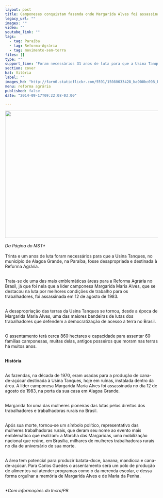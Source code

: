 ```yaml
---
layout: post
title: Camponeses conquistam fazenda onde Margarida Alves foi assassinada
legacy_url: ""
images: ""
video: ""
youtube_link: ""
tags:
  - tag: Paraíba
  - tag: Reforma-Agrária
  - tag: movimento-sem-terra
files: []
type: ""
support_line: "Foram necessários 31 anos de luta para que a Usina Tanques, no município de Alagoa Grande (PB), fosse desapropriada e destinada à Reforma Agrária."
section: cover
hat: Vitória
label: ""
images_hd: "http://farm6.staticflickr.com/5591/15080633428_ba900bc098_b.jpg"
menu: reforma agrária
published: false
date: "2014-09-17T09:22:08-03:00"

---
```

<p><img alt="" height="419" src="http://farm6.staticflickr.com/5591/15080633428_ba900bc098_b.jpg" width="660" /><br />
&nbsp;<br />
<em>Da P&aacute;gina do MST*</em><br />
<br />
Trinta e um anos de luta foram necess&aacute;rios para que a Usina Tanques, no munic&iacute;pio de Alagoa Grande, na Para&iacute;ba, fosse desapropriada e destinada &agrave; Reforma Agr&aacute;ria.</p>

<p><br />
Trata-se de uma das mais emblem&aacute;ticas &aacute;reas para a Reforma Agr&aacute;ria no Brasil, j&aacute; que foi nela que a l&iacute;der camponesa Margarida Maria Alves, que se destacou na luta por melhores condi&ccedil;&otilde;es de trabalho para os trabalhadores, foi assassinada em 12 de agosto de 1983.</p>

<p><br />
A desapropria&ccedil;&atilde;o das terras da Usina Tanques se tornou, desde a &eacute;poca de Margarida Maria Alves, uma das maiores bandeiras de lutas dos trabalhadores que defendem a democratiza&ccedil;&atilde;o de acesso &agrave; terra no Brasil.</p>

<p><br />
O assentamento ter&aacute; cerca 860 hectares e capacidade para assentar 60 fam&iacute;lias camponesas, muitas delas, antigos posseiros que moram nas terras h&aacute; muitos anos.</p>

<p><br />
<strong>Hist&oacute;ria</strong></p>

<p><br />
As fazendas, na d&eacute;cada de 1970, eram usadas para a produ&ccedil;&atilde;o de cana-de-a&ccedil;&uacute;car destinada &agrave; Usina Tanques, hoje em ru&iacute;nas, instalada dentro da &aacute;rea. A l&iacute;der camponesa Margarida Maria Alves foi assassinada no dia 12 de agosto de 1983, na porta da sua casa em Alagoa Grande.</p>

<p><br />
Margarida foi uma das mulheres pioneiras das lutas pelos direitos dos trabalhadores e trabalhadoras rurais no Brasil.&nbsp;</p>

<p><br />
Ap&oacute;s sua morte, tornou-se um s&iacute;mbolo pol&iacute;tico, representativo das mulheres trabalhadoras rurais, que deram seu nome ao evento mais emblem&aacute;tico que realizam: a Marcha das Margaridas, uma mobiliza&ccedil;&atilde;o nacional que re&uacute;ne, em Bras&iacute;lia, milhares de mulheres trabalhadoras rurais no dia de anivers&aacute;rio de sua morte.</p>

<p><br />
A &aacute;rea tem potencial para produzir batata-doce, banana, mandioca e cana-de-a&ccedil;&uacute;car. Para Carlos Guedes o assentamento ser&aacute; um polo de produ&ccedil;&atilde;o de alimentos vai atender programas como o da merenda escolar, e dessa forma orgulhar a mem&oacute;ria de Margarida Alves e de Maria da Penha.</p>

<p><br />
<em>*Com informa&ccedil;&otilde;es do&nbsp;Incra/PB</em></p>
